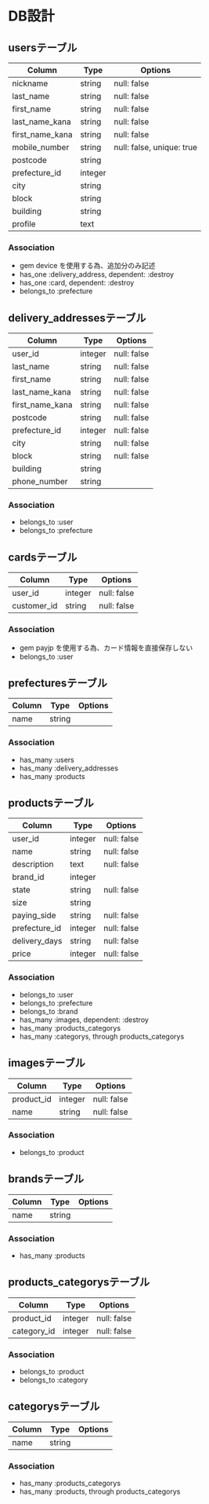# DB設計
## usersテーブル

|Column|Type|Options|
|------|----|-------|
|nickname|string|null: false|
|last_name|string|null: false|
|first_name|string|null: false|
|last_name_kana|string|null: false|
|first_name_kana|string|null: false|
|mobile_number|string|null: false, unique: true|
|postcode|string||
|prefecture_id|integer||
|city|string||
|block|string||
|building|string||
|profile|text||

### Association
- gem device を使用する為、追加分のみ記述
- has_one :delivery_address, dependent: :destroy
- has_one :card, dependent: :destroy
- belongs_to :prefecture


## delivery_addressesテーブル

|Column|Type|Options|
|------|----|-------|
|user_id|integer|null: false|
|last_name|string|null: false|
|first_name|string|null: false|
|last_name_kana|string|null: false|
|first_name_kana|string|null: false|
|postcode|string|null: false|
|prefecture_id|integer|null: false|
|city|string|null: false|
|block|string|null: false|
|building|string||
|phone_number|string||

### Association
- belongs_to :user
- belongs_to :prefecture

## cardsテーブル

|Column|Type|Options|
|------|----|-------|
|user_id|integer|null: false|
|customer_id|string|null: false|

### Association
- gem payjp を使用する為、カード情報を直接保存しない
- belongs_to :user

## prefecturesテーブル

|Column|Type|Options|
|------|----|-------|
|name|string||

### Association
- has_many :users
- has_many :delivery_addresses
- has_many :products


## productsテーブル

|Column|Type|Options|
|------|----|-------|
|user_id|integer|null: false|
|name|string|null: false|
|description|text|null: false|
|brand_id|integer||
|state|string|null: false|
|size|string||
|paying_side|string|null: false|
|prefecture_id|integer|null: false|
|delivery_days|string|null: false|
|price|integer|null: false|

### Association
- belongs_to :user
- belongs_to :prefecture
- belongs_to :brand
- has_many :images, dependent: :destroy
- has_many :products_categorys
- has_many :categorys, through products_categorys


## imagesテーブル

|Column|Type|Options|
|------|----|-------|
|product_id|integer|null: false|
|name|string|null: false|

### Association
- belongs_to :product


## brandsテーブル

|Column|Type|Options|
|------|----|-------|
|name|string||

### Association
- has_many :products


## products_categorysテーブル

|Column|Type|Options|
|------|----|-------|
|product_id|integer|null: false|
|category_id|integer|null: false|

### Association
- belongs_to :product
- belongs_to :category


## categorysテーブル

|Column|Type|Options|
|------|----|-------|
|name|string||

### Association
- has_many :products_categorys
- has_many :products, through products_categorys
